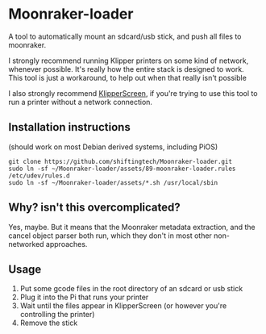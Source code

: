 # Moonraker-loader
A tool to automatically mount an sdcard/usb stick, and push all files to moonraker.

I strongly recommend running Klipper printers on some kind of network, whenever possible.  It's really how the entire stack is designed to work.  
This tool is just a workaround, to help out when that really isn't possible

I also strongly recommend [KlipperScreen](https://klipperscreen.readthedocs.io/en/latest/), if you're trying to use this tool to run a printer without a network connection.

## Installation instructions
(should work on most Debian derived systems, including PiOS)
```
git clone https://github.com/shiftingtech/Moonraker-loader.git
sudo ln -sf ~/Moonraker-loader/assets/89-moonraker-loader.rules /etc/udev/rules.d 
sudo ln -sf ~/Moonraker-loader/assets/*.sh /usr/local/sbin
```

##  Why?  isn't this overcomplicated?
Yes, maybe.  But it means that the Moonraker metadata extraction, and the cancel object parser both run, which they don't in most other non-networked approaches.

## Usage

1. Put some gcode files in the root directory of an sdcard or usb stick
2. Plug it into the Pi that runs your printer
3. Wait until the files appear in KlipperScreen (or however you're controlling the printer)
4. Remove the stick
